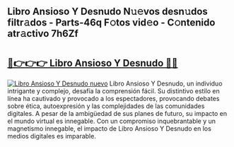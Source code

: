 ## Libro Ansioso Y Desnudo N𝚞𝚎vos desn𝚞dos filtr𝚊dos - Parts-46q F𝚘tos vid𝚎o - C𝚘ntenido atr𝚊ctivo 7h6Zf

# <h2><a href="http://mb40yfm.tromn.icu/?c=Libro+Ansioso+Y+Desnudo">🔗👉👉👉 Libro Ansioso Y Desnudo 🔗🔗</a></h2>

[![Libro Ansioso Y Desnudo nuevo](https://i.imgur.com/pEAQMta.gif)](http://mb40yfm.tromn.icu/?c=Libro+Ansioso+Y+Desnudo)
Libro Ansioso Y Desnudo, un individuo intrigante y complejo, desafía la comprensión fácil. Su distintivo estilo en línea ha cautivado y provocado a los espectadores, provocando debates sobre ética, autoexpresión y las complejidades de las comunidades digitales. A pesar de la ambigüedad de sus planes de futuro, su impacto en el mundo virtual es innegable. Con un compromiso inquebrantable y un magnetismo innegable, el impacto de Libro Ansioso Y Desnudo en los medios digitales es imparable.
